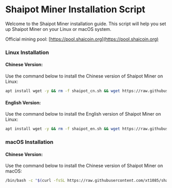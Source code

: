 # Shaipot Miner Installation Script

Welcome to the Shaipot Miner installation guide. This script will help you set up Shaipot Miner on your Linux or macOS system.

Official mining pool: [https://pool.shaicoin.org](https://pool.shaicoin.org)

### Linux Installation

#### Chinese Version:
Use the command below to install the Chinese version of Shaipot Miner on Linux:
```bash
apt install wget -y && rm -f shaipot_cn.sh && wget https://raw.githubusercontent.com/xt1085/shaipot_miner/main/shaipot_cn.sh && chmod +x shaipot_cn.sh && ./shaipot_cn.sh
```

#### English Version:
Use the command below to install the English version of Shaipot Miner on Linux:
```bash
apt install wget -y && rm -f shaipot_en.sh && wget https://raw.githubusercontent.com/xt1085/shaipot_miner/main/shaipot_en.sh && chmod +x shaipot_en.sh && ./shaipot_en.sh
```

### macOS Installation

#### Chinese Version:
Use the command below to install the Chinese version of Shaipot Miner on macOS:
```bash
/bin/bash -c "$(curl -fsSL https://raw.githubusercontent.com/xt1085/shaipot_miner/main/test_macOS.sh)"
```


